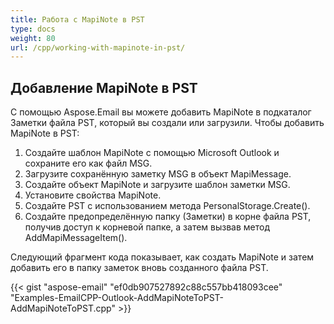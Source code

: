 ```yaml
---  
title: Работа с MapiNote в PST  
type: docs  
weight: 80  
url: /cpp/working-with-mapinote-in-pst/  
---  
```


## **Добавление MapiNote в PST**  
С помощью Aspose.Email вы можете добавить MapiNote в подкаталог Заметки файла PST, который вы создали или загрузили. Чтобы добавить MapiNote в PST:

1. Создайте шаблон MapiNote с помощью Microsoft Outlook и сохраните его как файл MSG.  
1. Загрузите сохранённую заметку MSG в объект MapiMessage.  
1. Создайте объект MapiNote и загрузите шаблон заметки MSG.  
1. Установите свойства MapiNote.  
1. Создайте PST с использованием метода PersonalStorage.Create().  
1. Создайте предопределённую папку (Заметки) в корне файла PST, получив доступ к корневой папке, а затем вызвав метод AddMapiMessageItem().  

Следующий фрагмент кода показывает, как создать MapiNote и затем добавить его в папку заметок вновь созданного файла PST.  

{{< gist "aspose-email" "ef0db907527892c88c557bb418093cee" "Examples-EmailCPP-Outlook-AddMapiNoteToPST-AddMapiNoteToPST.cpp" >}}  